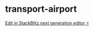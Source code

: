 # transport-airport

[Edit in StackBlitz next generation editor ⚡️](https://stackblitz.com/~/github.com/Leotheprodu/transport-airport)